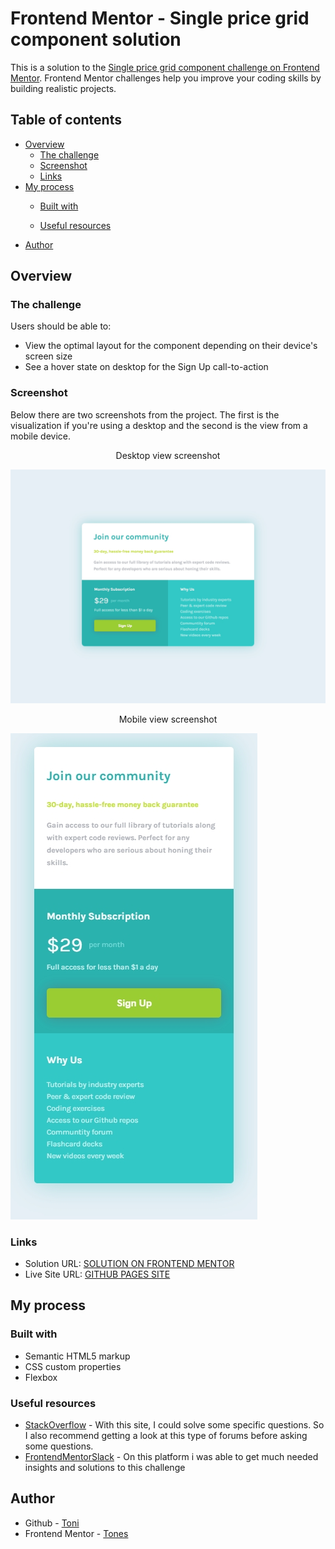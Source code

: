# Frontend Mentor - Single price grid component solution

This is a solution to the [Single price grid component challenge on Frontend Mentor](https://www.frontendmentor.io/challenges/single-price-grid-component-5ce41129d0ff452fec5abbbc). Frontend Mentor challenges help you improve your coding skills by building realistic projects. 

## Table of contents

- [Overview](#overview)
  - [The challenge](#the-challenge)
  - [Screenshot](#screenshot)
  - [Links](#links)
- [My process](#my-process)
  - [Built with](#built-with)

  - [Useful resources](#useful-resources)
- [Author](#author)


## Overview

### The challenge

Users should be able to:

- View the optimal layout for the component depending on their device's screen size
- See a hover state on desktop for the Sign Up call-to-action

### Screenshot

Below there are two screenshots from the project. The first is the visualization if you're using a desktop and the second is the view from a mobile device.

<center>Desktop view screenshot</center>

![](images/desktop_view.jpg)



<center>Mobile view screenshot</center>

![](images/mobile_view.jpg)



### Links

- Solution URL: [SOLUTION ON FRONTEND MENTOR](https://www.frontendmentor.io/solutions/single-price-grid-component-using-flexbox-2jSwQYi5H)
- Live Site URL: [GITHUB PAGES SITE](https://toni-21.github.io/single-grid-component/)

## My process

### Built with

- Semantic HTML5 markup
- CSS custom properties
- Flexbox


### Useful resources

- [StackOverflow](https://stackoverflow.com/) - With this site, I could solve some specific questions. So I also recommend getting a look at this type of forums before asking some questions.
- [FrontendMentorSlack](https://frontendmentor.slack.com/) - On this platform i was able to get much needed insights and solutions to this challenge

## Author

- Github - [Toni](https://github.com/toni-21/)
- Frontend Mentor - [Tones](https://www.frontendmentor.io/profile/toni-21)
